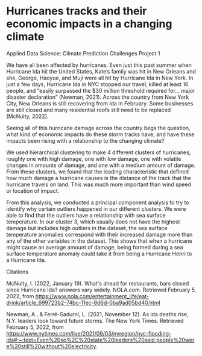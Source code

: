 # Hurricanes tracks and their economic impacts in a changing climate
Applied Data Science: Climate Prediction Challenges Project 1 

We have all been affected by hurricanes. Even just this past summer when Hurricane Ida hit the United States, Kate’s family was hit in New Orleans and she, George, Haoyue, and Muji were all hit by Hurricane Ida in New York. In just a few days, Hurricane Ida in NYC stopped our travel, killed at least 16 people, and “easily surpassed the $30 million threshold required for… major disaster declaration” (Newman, 2021). Across the country from New York City, New Orleans is still recovering from Ida in February. Some businesses are still closed and many residential roofs still need to be replaced (McNulty, 2022). 

Seeing all of this hurricane damage across the country begs the question, what kind of economic impacts do these storm tracks have, and have these impacts been rising with a relationship to the changing climate? 


We used hierarchical clustering to make 4 different clusters of hurricanes, roughly one with high damage, one with low damage, one with volatile changes in amounts of damage, and one with a medium amount of damage. From these clusters, we found that the leading characteristic that defined how much damage a hurricane causes is the distance of the track that the hurricane travels on land. This was much more important than wind speed or location of impact. 

From this analysis, we conducted a principal component analysis to try to identify why certain outliers happened in our different clusters. We were able to find that the outliers have a relationship with sea surface temperature. In our cluster 3, which usually does not have the highest damage but includes high outliers in the dataset, the sea surface temperature anomalies correspond with their increased damage more than any of the other variables in the dataset. This shows that when a hurricane might cause an average amount of damage, being formed during a sea surface temperature anomaly could take it from being a Hurricane Henri to a Hurricane Ida. 


Citations

McNulty, I. (2022, January 19). What's ahead for restaurants, bars closed since Hurricane Ida? answers vary widely. NOLA.com. Retrieved February 5, 2022, from https://www.nola.com/entertainment_life/eat-drink/article_699723b2-74bc-11ec-8d6d-0ba9ad05bd40.html 

Newman, A., & Ferré-Sadurní, L. (2021, November 12). As ida deaths rise, N.Y. leaders look toward future storms. The New York Times. Retrieved February 5, 2022, from https://www.nytimes.com/live/2021/09/03/nyregion/nyc-flooding-ida#:~:text=Even%20so%2C%20state%20leaders%20said,people%20were%20still%20without%20electricity. 
